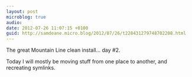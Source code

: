 ```yaml
---
layout: post
microblog: true
audio: 
date: 2012-07-26 11:07:15 +0100
guid: http://samdeane.micro.blog/2012/07/26/t228431279748702208.html
---
```

The great Mountain Line clean install… day #2.

Today I will mostly be moving stuff from one place to another, and recreating symlinks.
